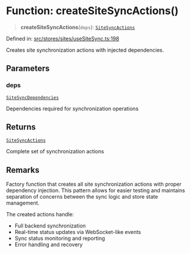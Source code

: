 # Function: createSiteSyncActions()

> **createSiteSyncActions**(`deps`): [`SiteSyncActions`](../interfaces/SiteSyncActions.md)

Defined in: [src/stores/sites/useSiteSync.ts:198](https://github.com/Nick2bad4u/Uptime-Watcher/blob/main/src/stores/sites/useSiteSync.ts#L198)

Creates site synchronization actions with injected dependencies.

## Parameters

### deps

[`SiteSyncDependencies`](../interfaces/SiteSyncDependencies.md)

Dependencies required for synchronization operations

## Returns

[`SiteSyncActions`](../interfaces/SiteSyncActions.md)

Complete set of synchronization actions

## Remarks

Factory function that creates all site synchronization actions with proper
dependency injection. This pattern allows for easier testing and maintains
separation of concerns between the sync logic and store state management.

The created actions handle:

- Full backend synchronization
- Real-time status updates via WebSocket-like events
- Sync status monitoring and reporting
- Error handling and recovery
